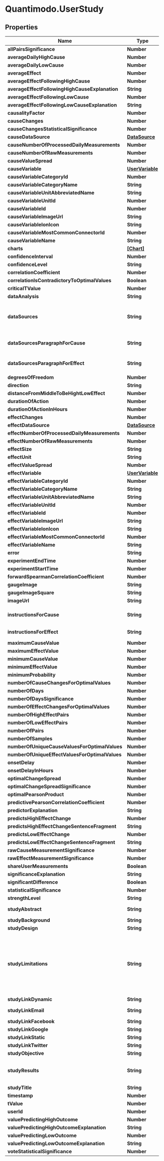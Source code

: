 # Quantimodo.UserStudy

## Properties
Name | Type | Description | Notes
------------ | ------------- | ------------- | -------------
**allPairsSignificance** | **Number** | Example: 1 | [optional] 
**averageDailyHighCause** | **Number** | Example: 8.8 | [optional] 
**averageDailyLowCause** | **Number** | Example: 5.93 | [optional] 
**averageEffect** | **Number** | Example: 2.7265782739077 | [optional] 
**averageEffectFollowingHighCause** | **Number** | Example: 2.62 | [optional] 
**averageEffectFollowingHighCauseExplanation** | **String** | Example: Overall Mood is 2.62/5 (4% lower) on average after days with around 8.8 h Sleep Duration | [optional] 
**averageEffectFollowingLowCause** | **Number** | Example: 2.82 | [optional] 
**averageEffectFollowingLowCauseExplanation** | **String** | Example: Overall Mood is 2.82/5 (3% higher) on average after days with around 5.93 h Sleep Duration | [optional] 
**causalityFactor** | **Number** | Example: -0.173 | [optional] 
**causeChanges** | **Number** | Example: 1010 | [optional] 
**causeChangesStatisticalSignificance** | **Number** | Example: 1 | [optional] 
**causeDataSource** | [**DataSource**](DataSource.md) |  | [optional] 
**causeNumberOfProcessedDailyMeasurements** | **Number** | Example: 1113 | [optional] 
**causeNumberOfRawMeasurements** | **Number** | Example: 1942 | [optional] 
**causeValueSpread** | **Number** | Example: 12.45 | [optional] 
**causeVariable** | [**UserVariable**](UserVariable.md) |  | [optional] 
**causeVariableCategoryId** | **Number** | Example: 6 | [optional] 
**causeVariableCategoryName** | **String** | Example: Sleep | [optional] 
**causeVariableUnitAbbreviatedName** | **String** | Example: h | [optional] 
**causeVariableUnitId** | **Number** | Example: 34 | [optional] 
**causeVariableId** | **Number** | Example: 1867 | [optional] 
**causeVariableImageUrl** | **String** | Example: https://maxcdn.icons8.com/Color/PNG/96/Household/sleeping_in_bed-96.png | [optional] 
**causeVariableIonIcon** | **String** | Example: ion-ios-cloudy-night-outline | [optional] 
**causeVariableMostCommonConnectorId** | **Number** | Example: 7 | [optional] 
**causeVariableName** | **String** | Example: Sleep Duration | [optional] 
**charts** | [**[Chart]**](Chart.md) |  | [optional] 
**confidenceInterval** | **Number** | Example: 0.055165978848875 | [optional] 
**confidenceLevel** | **String** | Example: high | [optional] 
**correlationCoefficient** | **Number** | Example: -0.173 | [optional] 
**correlationIsContradictoryToOptimalValues** | **Boolean** | Example: false | [optional] 
**criticalTValue** | **Number** | Example: 1.646 | [optional] 
**dataAnalysis** | **String** | Example: It was assumed that 0 hours would pass before a change in Sleep Duration would produce an observable change in Overall Mood.  It was assumed that Sleep Duration could produce an observable change in Overall Mood for as much as 7 days after the stimulus event. | [optional] 
**dataSources** | **String** | Example: Sleep Duration data was primarily collected using &lt;a href&#x3D;\&quot;https://www.amazon.com/Fitbit-Charge-Heart-Fitness-Wristband/dp/B01K9S260E/ref&#x3D;as_li_ss_tl?ie&#x3D;UTF8&amp;qid&#x3D;1493518902&amp;sr&#x3D;8-3&amp;keywords&#x3D;fitbit&amp;th&#x3D;1&amp;linkCode&#x3D;ll1&amp;tag&#x3D;quant08-20&amp;linkId&#x3D;b357b0833de73b0c4e935fd7c13a079e\&quot;&gt;Fitbit&lt;/a&gt;. &lt;a href&#x3D;\&quot;https://www.amazon.com/Fitbit-Charge-Heart-Fitness-Wristband/dp/B01K9S260E/ref&#x3D;as_li_ss_tl?ie&#x3D;UTF8&amp;qid&#x3D;1493518902&amp;sr&#x3D;8-3&amp;keywords&#x3D;fitbit&amp;th&#x3D;1&amp;linkCode&#x3D;ll1&amp;tag&#x3D;quant08-20&amp;linkId&#x3D;b357b0833de73b0c4e935fd7c13a079e\&quot;&gt;Fitbit&lt;/a&gt; makes activity tracking easy and automatic.&lt;br&gt;Overall Mood data was primarily collected using &lt;a href&#x3D;\&quot;https://quantimo.do\&quot;&gt;QuantiModo&lt;/a&gt;.  &lt;a href&#x3D;\&quot;https://quantimo.do\&quot;&gt;QuantiModo&lt;/a&gt; is a Chrome extension, Android app, iOS app, and web app that allows you to easily track mood, symptoms, or any outcome you want to optimize in a fraction of a second.  You can also import your data from over 30 other apps and devices like Fitbit, Rescuetime, Jawbone Up, Withings, Facebook, Github, Google Calendar, Runkeeper, MoodPanda, Slice, Google Fit, and more.  &lt;a href&#x3D;\&quot;https://quantimo.do\&quot;&gt;QuantiModo&lt;/a&gt; then analyzes your data to identify which hidden factors are most likely to be influencing your mood or symptoms and their optimal daily values. | [optional] 
**dataSourcesParagraphForCause** | **String** | Example: Sleep Duration data was primarily collected using &lt;a href&#x3D;\&quot;https://www.amazon.com/Fitbit-Charge-Heart-Fitness-Wristband/dp/B01K9S260E/ref&#x3D;as_li_ss_tl?ie&#x3D;UTF8&amp;qid&#x3D;1493518902&amp;sr&#x3D;8-3&amp;keywords&#x3D;fitbit&amp;th&#x3D;1&amp;linkCode&#x3D;ll1&amp;tag&#x3D;quant08-20&amp;linkId&#x3D;b357b0833de73b0c4e935fd7c13a079e\&quot;&gt;Fitbit&lt;/a&gt;. &lt;a href&#x3D;\&quot;https://www.amazon.com/Fitbit-Charge-Heart-Fitness-Wristband/dp/B01K9S260E/ref&#x3D;as_li_ss_tl?ie&#x3D;UTF8&amp;qid&#x3D;1493518902&amp;sr&#x3D;8-3&amp;keywords&#x3D;fitbit&amp;th&#x3D;1&amp;linkCode&#x3D;ll1&amp;tag&#x3D;quant08-20&amp;linkId&#x3D;b357b0833de73b0c4e935fd7c13a079e\&quot;&gt;Fitbit&lt;/a&gt; makes activity tracking easy and automatic. | [optional] 
**dataSourcesParagraphForEffect** | **String** | Example: Overall Mood data was primarily collected using &lt;a href&#x3D;\&quot;https://quantimo.do\&quot;&gt;QuantiModo&lt;/a&gt;.  &lt;a href&#x3D;\&quot;https://quantimo.do\&quot;&gt;QuantiModo&lt;/a&gt; is a Chrome extension, Android app, iOS app, and web app that allows you to easily track mood, symptoms, or any outcome you want to optimize in a fraction of a second.  You can also import your data from over 30 other apps and devices like Fitbit, Rescuetime, Jawbone Up, Withings, Facebook, Github, Google Calendar, Runkeeper, MoodPanda, Slice, Google Fit, and more.  &lt;a href&#x3D;\&quot;https://quantimo.do\&quot;&gt;QuantiModo&lt;/a&gt; then analyzes your data to identify which hidden factors are most likely to be influencing your mood or symptoms and their optimal daily values. | [optional] 
**degreesOfFreedom** | **Number** | Example: 200 | [optional] 
**direction** | **String** | Example: lower | [optional] 
**distanceFromMiddleToBeHightLowEffect** | **Number** | Example: 25 | [optional] 
**durationOfAction** | **Number** | Example: 604800 | [optional] 
**durationOfActionInHours** | **Number** | Example: 0 | [optional] 
**effectChanges** | **Number** | Example: 521 | [optional] 
**effectDataSource** | [**DataSource**](DataSource.md) |  | [optional] 
**effectNumberOfProcessedDailyMeasurements** | **Number** | Example: 1492 | [optional] 
**effectNumberOfRawMeasurements** | **Number** | Example: 11866 | [optional] 
**effectSize** | **String** | Example: weakly negative | [optional] 
**effectUnit** | **String** | Example: /5 | [optional] 
**effectValueSpread** | **Number** | Example: 3.5 | [optional] 
**effectVariable** | [**UserVariable**](UserVariable.md) |  | [optional] 
**effectVariableCategoryId** | **Number** | Example: 1 | [optional] 
**effectVariableCategoryName** | **String** | Example: Emotions | [optional] 
**effectVariableUnitAbbreviatedName** | **String** | Example: /5 | [optional] 
**effectVariableUnitId** | **Number** | Example: 10 | [optional] 
**effectVariableId** | **Number** | Example: 1398 | [optional] 
**effectVariableImageUrl** | **String** | Example: https://maxcdn.icons8.com/Color/PNG/96/Cinema/theatre_mask-96.png | [optional] 
**effectVariableIonIcon** | **String** | Example: ion-happy-outline | [optional] 
**effectVariableMostCommonConnectorId** | **Number** | Example: 5 | [optional] 
**effectVariableName** | **String** | Example: Overall Mood | [optional] 
**error** | **String** | Example: optimalPearsonProduct is not defined | [optional] 
**experimentEndTime** | **Number** | Example: 1491024591 | [optional] 
**experimentStartTime** | **Number** | Example: 1336267020 | [optional] 
**forwardSpearmanCorrelationCoefficient** | **Number** | Example: -0.20037947834262 | [optional] 
**gaugeImage** | **String** | Example: https://s3.amazonaws.com/quantimodo-docs/images/gauge-weakly-negative-relationship.png | [optional] 
**gaugeImageSquare** | **String** | Example: https://s3.amazonaws.com/quantimodo-docs/images/gauge-weakly-negative-relationship-200-200.png | [optional] 
**imageUrl** | **String** | Example: https://s3-us-west-1.amazonaws.com/qmimages/variable_categories_gauges_logo_background/gauge-weakly-negative-relationship_sleep_emotions_logo_background.png | [optional] 
**instructionsForCause** | **String** | Example: &lt;a href&#x3D;\&quot;https://www.amazon.com/Fitbit-Charge-Heart-Fitness-Wristband/dp/B01K9S260E/ref&#x3D;as_li_ss_tl?ie&#x3D;UTF8&amp;qid&#x3D;1493518902&amp;sr&#x3D;8-3&amp;keywords&#x3D;fitbit&amp;th&#x3D;1&amp;linkCode&#x3D;ll1&amp;tag&#x3D;quant08-20&amp;linkId&#x3D;b357b0833de73b0c4e935fd7c13a079e\&quot;&gt;Obtain Fitbit&lt;/a&gt; and use it to record your Sleep Duration. Once you have a &lt;a href&#x3D;\&quot;https://www.amazon.com/Fitbit-Charge-Heart-Fitness-Wristband/dp/B01K9S260E/ref&#x3D;as_li_ss_tl?ie&#x3D;UTF8&amp;qid&#x3D;1493518902&amp;sr&#x3D;8-3&amp;keywords&#x3D;fitbit&amp;th&#x3D;1&amp;linkCode&#x3D;ll1&amp;tag&#x3D;quant08-20&amp;linkId&#x3D;b357b0833de73b0c4e935fd7c13a079e\&quot;&gt;Fitbit&lt;/a&gt; account, &lt;a href&#x3D;\&quot;https://app.quantimo.do/ionic/Modo/www/#/app/import\&quot;&gt;connect your  Fitbit account at QuantiModo&lt;/a&gt; to automatically import and analyze your data. | [optional] 
**instructionsForEffect** | **String** | Example: &lt;a href&#x3D;\&quot;https://quantimo.do\&quot;&gt;Obtain QuantiModo&lt;/a&gt; and use it to record your Overall Mood. Once you have a &lt;a href&#x3D;\&quot;https://quantimo.do\&quot;&gt;QuantiModo&lt;/a&gt; account, &lt;a href&#x3D;\&quot;https://app.quantimo.do/ionic/Modo/www/#/app/import\&quot;&gt;connect your  QuantiModo account at QuantiModo&lt;/a&gt; to automatically import and analyze your data. | [optional] 
**maximumCauseValue** | **Number** | Example: 13.75 | [optional] 
**maximumEffectValue** | **Number** | Example: 5 | [optional] 
**minimumCauseValue** | **Number** | Example: 1.3 | [optional] 
**minimumEffectValue** | **Number** | Example: 1.5 | [optional] 
**minimumProbability** | **Number** | Example: 0.05 | [optional] 
**numberOfCauseChangesForOptimalValues** | **Number** | Example: 1010 | [optional] 
**numberOfDays** | **Number** | Example: 1791 | [optional] 
**numberOfDaysSignificance** | **Number** | Example: 1 | [optional] 
**numberOfEffectChangesForOptimalValues** | **Number** | Example: 521 | [optional] 
**numberOfHighEffectPairs** | **Number** | Example: 28 | [optional] 
**numberOfLowEffectPairs** | **Number** | Example: 275 | [optional] 
**numberOfPairs** | **Number** | Example: 1011 | [optional] 
**numberOfSamples** | **Number** | Example: 1011 | [optional] 
**numberOfUniqueCauseValuesForOptimalValues** | **Number** | Example: 671 | [optional] 
**numberOfUniqueEffectValuesForOptimalValues** | **Number** | Example: 112 | [optional] 
**onsetDelay** | **Number** | Example: 0 | [optional] 
**onsetDelayInHours** | **Number** | Example: 0 | [optional] 
**optimalChangeSpread** | **Number** | Example: 6.79 | [optional] 
**optimalChangeSpreadSignificance** | **Number** | Example: 0.8959967711131 | [optional] 
**optimalPearsonProduct** | **Number** | Example: 0.074088026546601 | [optional] 
**predictivePearsonCorrelationCoefficient** | **Number** | Example: -0.173 | [optional] 
**predictorExplanation** | **String** | Example: Sleep Duration Predicts Lower Overall Mood | [optional] 
**predictsHighEffectChange** | **Number** | Example: 3.54 | [optional] 
**predictsHighEffectChangeSentenceFragment** | **String** | Example: , on average, 3.54%  | [optional] 
**predictsLowEffectChange** | **Number** | Example: -3.25 | [optional] 
**predictsLowEffectChangeSentenceFragment** | **String** | Example: , on average, 3.25%  | [optional] 
**rawCauseMeasurementSignificance** | **Number** | Example: 1 | [optional] 
**rawEffectMeasurementSignificance** | **Number** | Example: 1 | [optional] 
**shareUserMeasurements** | **Boolean** | Example: false | [optional] 
**significanceExplanation** | **String** | Example: Using a two-tailed t-test with alpha &#x3D; 0.05, it was determined that the change in Overall Mood is statistically significant at 95% confidence interval. | [optional] 
**significantDifference** | **Boolean** | Example: true | [optional] 
**statisticalSignificance** | **Number** | Example: 0.83333333333333 | [optional] 
**strengthLevel** | **String** | Example: very weak | [optional] 
**studyAbstract** | **String** | Example: Your data suggests with a high degree of confidence (p&#x3D;0) that Sleep Duration (Sleep) has a weakly negative predictive relationship (R&#x3D;-0.173) with Overall Mood  (Emotions).  The highest quartile of Overall Mood  measurements were observed following an average 6.79h Sleep Duration.  The lowest quartile of Overall Mood measurements were observed following an average 7.54h Sleep Duration. | [optional] 
**studyBackground** | **String** | In order to reduce suffering through the advancement of human knowledge... | [optional] 
**studyDesign** | **String** | Example: This study is based on data donated by one QuantiModo user. Thus, the study design is consistent with an n&#x3D;1 observational natural experiment. | [optional] 
**studyLimitations** | **String** | Example: As with any human experiment, it was impossible to control for all potentially confounding variables.              Correlation does not necessarily imply correlation.  We can never know for sure if one factor is definitely the cause of an outcome.             However, lack of correlation definitely implies the lack of a causal relationship.  Hence, we can with great             confidence rule out non-existent relationships. For instance, if we discover no relationship between mood             and an antidepressant this information is just as or even more valuable than the discovery that there is a relationship.             &lt;br&gt;             &lt;br&gt;              We can also take advantage of several characteristics of time series data from many subjects  to infer the likelihood of a causal relationship if we do find a correlational relationship.             The criteria for causation are a group of minimal conditions necessary to provide adequate evidence of a causal relationship between an incidence and a possible consequence.             The list of the criteria is as follows:             &lt;br&gt;             1. Strength (effect size): A small association does not mean that there is not a causal effect, though the larger the association, the more likely that it is causal.             &lt;br&gt;             2. Consistency (reproducibility): Consistent findings observed by different persons in different places with different samples strengthens the likelihood of an effect.             &lt;br&gt;             3. Specificity: Causation is likely if a very specific population at a specific site and disease with no other likely explanation. The more specific an association between a factor and an effect is, the bigger the probability of a causal relationship.             &lt;br&gt;             4. Temporality: The effect has to occur after the cause (and if there is an expected delay between the cause and expected effect, then the effect must occur after that delay).             &lt;br&gt;             5. Biological gradient: Greater exposure should generally lead to greater incidence of the effect. However, in some cases, the mere presence of the factor can trigger the effect. In other cases, an inverse proportion is observed: greater exposure leads to lower incidence.             &lt;br&gt;             6. Plausibility: A plausible mechanism between cause and effect is helpful.             &lt;br&gt;             7. Coherence: Coherence between epidemiological and laboratory findings increases the likelihood of an effect.             &lt;br&gt;             8. Experiment: \&quot;Occasionally it is possible to appeal to experimental evidence\&quot;.             &lt;br&gt;             9. Analogy: The effect of similar factors may be considered.             &lt;br&gt;             &lt;br&gt;               The confidence in a causal relationship is bolstered by the fact that time-precedence was taken into account in all calculations. Furthermore, in accordance with the law of large numbers (LLN), the predictive power and accuracy of these results will continually grow over time.  1011 paired data points were used in this analysis.   Assuming that the relationship is merely coincidental, as the participant independently modifies their Sleep Duration values, the observed strength of the relationship will decline until it is below the threshold of significance.  To it another way, in the case that we do find a spurious correlation, suggesting that banana intake improves mood for instance,             one will likely increase their banana intake.  Due to the fact that this correlation is spurious, it is unlikely             that you will see a continued and persistent corresponding increase in mood.  So over time, the spurious correlation will             naturally dissipate.Furthermore, it will be very enlightening to aggregate this data with the data from other participants  with similar genetic, diseasomic, environmentomic, and demographic profiles. | [optional] 
**studyLinkDynamic** | **String** | Example: https://local.quantimo.do/ionic/Modo/www/index.html#/app/study?causeVariableName&#x3D;Sleep%20Duration&amp;effectVariableName&#x3D;Overall%20Mood&amp;userId&#x3D;230 | [optional] 
**studyLinkEmail** | **String** | Example: mailto:?subject&#x3D;N1%20Study%3A%20Sleep%20Duration%20Predicts%20Lower%20Overall%20Mood&amp;body&#x3D;Check%20out%20my%20study%20at%20https%3A%2F%2Flocal.quantimo.do%2Fapi%2Fv2%2Fstudy%3FcauseVariableName%3DSleep%2520Duration%26effectVariableName%3DOverall%2520Mood%26userId%3D230%0A%0AHave%20a%20great%20day! | [optional] 
**studyLinkFacebook** | **String** | Example: https://www.facebook.com/sharer/sharer.php?u&#x3D;https%3A%2F%2Flocal.quantimo.do%2Fapi%2Fv2%2Fstudy%3FcauseVariableName%3DSleep%2520Duration%26effectVariableName%3DOverall%2520Mood%26userId%3D230 | [optional] 
**studyLinkGoogle** | **String** | Example: https://plus.google.com/share?url&#x3D;https%3A%2F%2Flocal.quantimo.do%2Fapi%2Fv2%2Fstudy%3FcauseVariableName%3DSleep%2520Duration%26effectVariableName%3DOverall%2520Mood%26userId%3D230 | [optional] 
**studyLinkStatic** | **String** | Example: https://local.quantimo.do/api/v2/study?causeVariableName&#x3D;Sleep%20Duration&amp;effectVariableName&#x3D;Overall%20Mood&amp;userId&#x3D;230 | [optional] 
**studyLinkTwitter** | **String** | Example: https://twitter.com/home?status&#x3D;Sleep%20Duration%20Predicts%20Lower%20Overall%20Mood%20https%3A%2F%2Flocal.quantimo.do%2Fapi%2Fv2%2Fstudy%3FcauseVariableName%3DSleep%2520Duration%26effectVariableName%3DOverall%2520Mood%26userId%3D230%20%40quantimodo | [optional] 
**studyObjective** | **String** | Example: The objective of this study is to determine the nature of the relationship (if any) between the Sleep Duration and the Overall Mood. Additionally, we attempt to determine the Sleep Duration values most likely to produce optimal Overall Mood values. | [optional] 
**studyResults** | **String** | Example: This analysis suggests that higher Sleep Duration (Sleep) generally predicts lower Overall Mood (p &#x3D; 0).  Overall Mood is, on average, 3.54%  higher after around 6.79 Sleep Duration.  After an onset delay of 168 hours, Overall Mood is, on average, 3.25%  lower than its average over the 168 hours following around 7.54 Sleep Duration.  1011 data points were used in this analysis.  The value for Sleep Duration changed 1010 times, effectively running 505 separate natural experiments.  The top quartile outcome values are preceded by an average 6.79 h of Sleep Duration.  The bottom quartile outcome values are preceded by an average 7.54 h of Sleep Duration.  Forward Pearson Correlation Coefficient was -0.173 (p&#x3D;0, 95% CI -0.228 to -0.118 onset delay &#x3D; 0 hours, duration of action &#x3D; 168 hours) .  The Reverse Pearson Correlation Coefficient was 0 (P&#x3D;0, 95% CI -0.055 to 0.055, onset delay &#x3D; -0 hours, duration of action &#x3D; -168 hours). When the Sleep Duration value is closer to 6.79 h than 7.54 h, the Overall Mood value which follows is, on average, 3.54%  percent higher than its typical value.  When the Sleep Duration value is closer to 7.54 h than 6.79 h, the Overall Mood value which follows is 0% lower than its typical value.  Overall Mood is 2.62/5 (4% lower) on average after days with around 8.8 h Sleep Duration  Overall Mood is 2.82/5 (3% higher) on average after days with around 5.93 h Sleep Duration | [optional] 
**studyTitle** | **String** | Example: N1 Study: Sleep Duration Predicts Lower Overall Mood | [optional] 
**timestamp** | **Number** | Example: 1502255174 | [optional] 
**tValue** | **Number** | Example: 5.525102310162 | [optional] 
**userId** | **Number** | Example: 230 | [optional] 
**valuePredictingHighOutcome** | **Number** | Example: 6.79 | [optional] 
**valuePredictingHighOutcomeExplanation** | **String** | Example: Overall Mood, on average, 3.54% higher after around 6.79 h Sleep Duration | [optional] 
**valuePredictingLowOutcome** | **Number** | Example: 7.54 | [optional] 
**valuePredictingLowOutcomeExplanation** | **String** | Example: Overall Mood, on average, 3.25% lower after around 7.54 h Sleep Duration | [optional] 
**voteStatisticalSignificance** | **Number** | Example: 0.83333333333333 | [optional] 


